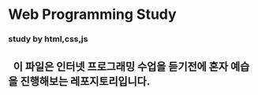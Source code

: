# Web Programming Study
### study by html,css,js
 
&nbsp;&nbsp;이 파일은 인터넷 프로그래밍 수업을 듣기전에 혼자 예습을 진행해보는 레포지토리입니다.
---

